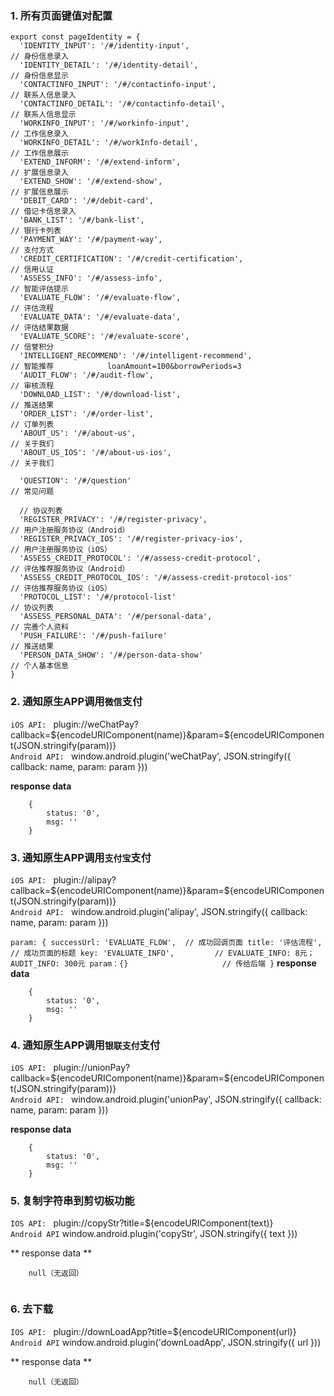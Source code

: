 ### 1. 所有页面键值对配置

```
export const pageIdentity = {
  'IDENTITY_INPUT': '/#/identity-input',                              // 身份信息录入
  'IDENTITY_DETAIL': '/#/identity-detail',                            // 身份信息显示
  'CONTACTINFO_INPUT': '/#/contactinfo-input',                        // 联系人信息录入
  'CONTACTINFO_DETAIL': '/#/contactinfo-detail',                      // 联系人信息显示
  'WORKINFO_INPUT': '/#/workinfo-input',                              // 工作信息录入
  'WORKINFO_DETAIL': '/#/workInfo-detail',                            // 工作信息展示
  'EXTEND_INFORM': '/#/extend-inform',                                // 扩展信息录入
  'EXTEND_SHOW': '/#/extend-show',                                    // 扩展信息展示
  'DEBIT_CARD': '/#/debit-card',                                      // 借记卡信息录入
  'BANK_LIST': '/#/bank-list',                                        // 银行卡列表
  'PAYMENT_WAY': '/#/payment-way',                                    // 支付方式
  'CREDIT_CERTIFICATION': '/#/credit-certification',                  // 信用认证
  'ASSESS_INFO': '/#/assess-info',                                    // 智能评估提示   
  'EVALUATE_FLOW': '/#/evaluate-flow',                                // 评估流程
  'EVALUATE_DATA': '/#/evaluate-data',                                // 评估结果数据
  'EVALUATE_SCORE': '/#/evaluate-score',                              // 信誉积分
  'INTELLIGENT_RECOMMEND': '/#/intelligent-recommend',                // 智能推荐            loanAmount=100&borrowPeriods=3
  'AUDIT_FLOW': '/#/audit-flow',                                      // 审核流程
  'DOWNLOAD_LIST': '/#/download-list',                                // 推送结果
  'ORDER_LIST': '/#/order-list',                                      // 订单列表
  'ABOUT_US': '/#/about-us',                                          // 关于我们
  'ABOUT_US_IOS': '/#/about-us-ios',                                          // 关于我们
  
  'QUESTION': '/#/question'                                           // 常见问题
  
  // 协议列表
  'REGISTER_PRIVACY': '/#/register-privacy',                          // 用户注册服务协议（Android）
  'REGISTER_PRIVACY_IOS': '/#/register-privacy-ios',                  // 用户注册服务协议（iOS）
  'ASSESS_CREDIT_PROTOCOL': '/#/assess-credit-protocol',              // 评估推荐服务协议（Android）
  'ASSESS_CREDIT_PROTOCOL_IOS': '/#/assess-credit-protocol-ios'       // 评估推荐服务协议（iOS）
  'PROTOCOL_LIST': '/#/protocol-list'                                 // 协议列表
  'ASSESS_PERSONAL_DATA': '/#/personal-data',                         // 完善个人资料
  'PUSH_FAILURE': '/#/push-failure'                                   // 推送结果
  'PERSON_DATA_SHOW': '/#/person-data-show'                           // 个人基本信息
}

```

### 2. 通知原生APP调用`微信`支付
`iOS API: ` plugin://weChatPay?callback=${encodeURIComponent(name)}&param=${encodeURIComponent(JSON.stringify(param))}              
`Android API: `  window.android.plugin('weChatPay', JSON.stringify({ callback: name, param: param }))

**response data**

```
    {
        status: '0',
        msg: ''
    }
```

### 3. 通知原生APP调用`支付宝`支付
`iOS API: ` plugin://alipay?callback=${encodeURIComponent(name)}&param=${encodeURIComponent(JSON.stringify(param))}           
`Android API: ` window.android.plugin('alipay', JSON.stringify({ callback: name, param: param }))         

`
param: {
    successUrl: 'EVALUATE_FLOW',  // 成功回调页面
    title: '评估流程',            // 成功页面的标题
    key: 'EVALUATE_INFO',         // EVALUATE_INFO: 8元；AUDIT_INFO: 300元
    param：{}                     // 传给后端
}
`
**response data**

```
    {
        status: '0',
        msg: ''
    }
```

### 4. 通知原生APP调用`银联支付`支付
`iOS API: `     plugin://unionPay?callback=${encodeURIComponent(name)}&param=${encodeURIComponent(JSON.stringify(param))}            
`Android API: ` window.android.plugin('unionPay', JSON.stringify({ callback: name, param: param }))

**response data**

```
    {
        status: '0',
        msg: ''
    }
```



###  5. 复制字符串到剪切板功能

`IOS API: `  plugin://copyStr?title=${encodeURIComponent(text)}      
`Android API`  window.android.plugin('copyStr', JSON.stringify({ text }))

** response data **

```
    null（无返回）
    
```

###  6. 去下载

`IOS API: `  plugin://downLoadApp?title=${encodeURIComponent(url)}      
`Android API`  window.android.plugin('downLoadApp', JSON.stringify({ url }))

** response data **

```
    null（无返回）
    
